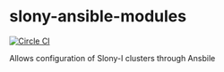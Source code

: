 # slony-ansible-modules

[![Circle CI](https://circleci.com/gh/frontrowed/slony-ansible-modules/tree/master.svg?style=svg)](https://circleci.com/gh/frontrowed/slony-ansible-modules/tree/master)

Allows configuration of Slony-I clusters through Ansbile
